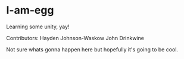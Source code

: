 # I-am-egg
Learning some unity, yay! 

Contributors: 
  Hayden Johnson-Waskow
  John Drinkwine
  
Not sure whats gonna happen here but hopefully it's going to be cool. 
 
